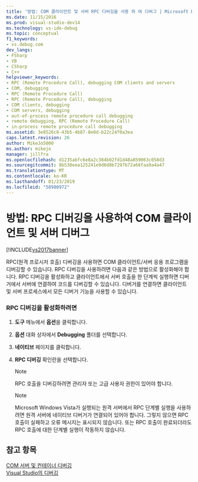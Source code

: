 ```yaml
---
title: '방법: COM 클라이언트 및 서버 RPC 디버깅을 사용 하 여 디버그 | Microsoft Docs'
ms.date: 11/15/2016
ms.prod: visual-studio-dev14
ms.technology: vs-ide-debug
ms.topic: conceptual
f1_keywords:
- vs.debug.com
dev_langs:
- FSharp
- VB
- CSharp
- C++
helpviewer_keywords:
- RPC (Remote Procedure Call), debugging COM clients and servers
- COM, debugging
- RPC (Remote Procedure Call)
- RPC (Remote Procedure Call), debugging
- COM clients, debugging
- COM servers, debugging
- out-of-process remote procedure call debugging
- remote debugging, RPC (Remote Procedure Call)
- in-process remote procedure call debugging
ms.assetid: 3e8526c8-43b5-4b87-8e0d-b22c24f0a3ea
caps.latest.revision: 26
author: MikeJo5000
ms.author: mikejo
manager: jillfra
ms.openlocfilehash: d1235abfc6e8a2c384b02fd1d48a859063c058d3
ms.sourcegitcommit: 8b538eea125241e9d6d8b7297b72a66faa9a4a47
ms.translationtype: MT
ms.contentlocale: ko-KR
ms.lasthandoff: 01/23/2019
ms.locfileid: "58980972"
---
```

# <a name="how-to-debug-com-clients-and-servers-using-rpc-debugging"></a>방법: RPC 디버깅을 사용하여 COM 클라이언트 및 서버 디버그
[!INCLUDE[vs2017banner](../includes/vs2017banner.md)]

RPC(원격 프로시저 호출) 디버깅을 사용하면 COM 클라이언트/서버 응용 프로그램을 디버깅할 수 있습니다. RPC 디버깅을 사용하려면 다음과 같은 방법으로 활성화해야 합니다. RPC 디버깅을 활성화하고 클라이언트에서 서버 호출을 한 단계씩 실행하면 디버거에서 서버에 연결하여 코드를 디버깅할 수 있습니다. 디버거를 연결하면 클라이언트 및 서버 프로세스에서 모든 디버거 기능을 사용할 수 있습니다.  
  
### <a name="to-enable-rpc-debugging"></a>RPC 디버깅을 활성화하려면  
  
1.  **도구** 메뉴에서 **옵션**을 클릭합니다.  
  
2.  **옵션** 대화 상자에서 **Debugging** 폴더를 선택합니다.  
  
3.  **네이티브** 페이지를 클릭합니다.  
  
4.  **RPC 디버깅** 확인란을 선택합니다.  
  
    > [!NOTE]
    >  RPC 호출을 디버깅하려면 관리자 또는 고급 사용자 권한이 있어야 합니다.  
  
    > [!NOTE]
    >  Microsoft Windows Vista가 실행되는 원격 서버에서 RPC 단계별 실행을 사용하려면 원격 서버에 네이티브 디버거가 연결되어 있어야 합니다. 그렇지 않으면 RPC 호출이 실패하고 오류 메시지는 표시되지 않습니다. 또는 RPC 호출이 완료되더라도 RPC 호출에 대한 단계별 실행이 작동하지 않습니다.  
  
## <a name="see-also"></a>참고 항목  
 [COM 서버 및 컨테이너 디버깅](../debugger/com-server-and-container-debugging.md)   
 [Visual Studio의 디버깅](../debugger/debugging-in-visual-studio.md)

